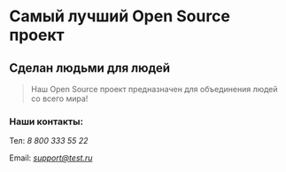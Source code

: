 # Самый лучший Open Source проект

## Сделан людьми для людей

> Наш Open Source проект предназначен для объединения людей со всего мира!


### Наши контакты:
Тел: *8 800 333 55 22*

Email: *support@test.ru*
